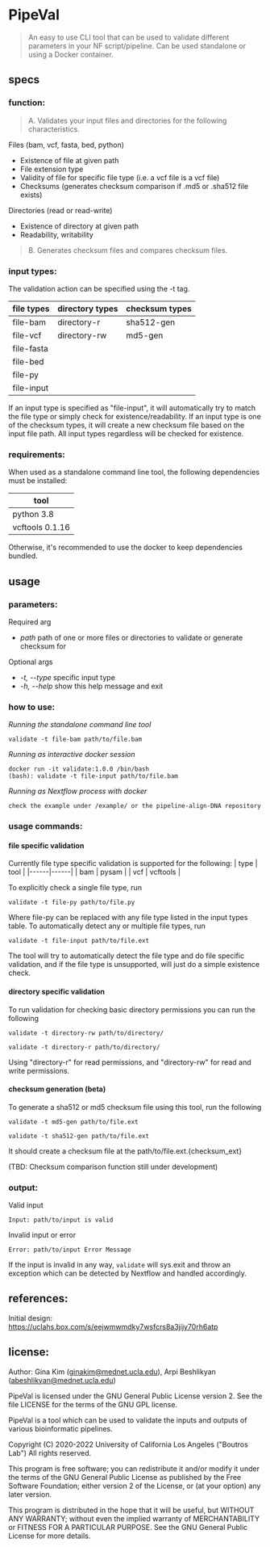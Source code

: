 # PipeVal
> An easy to use CLI tool that can be used to validate different parameters in your NF script/pipeline. Can be used standalone or using a Docker container.

## specs

### function:
> A. Validates your input files and directories for the following characteristics.

Files (bam, vcf, fasta, bed, python)
- Existence of file at given path
- File extension type
- Validity of file for specific file type (i.e. a vcf file is a vcf file)
- Checksums (generates checksum comparison if .md5 or .sha512 file exists)

Directories (read or read-write)
- Existence of directory at given path
- Readability, writability

> B. Generates checksum files and compares checksum files.

### input types:
The validation action can be specified using the -t tag.

|file types|directory types|checksum types|
|----------|---------------|--------------|
|file-bam| directory-r | sha512-gen |
|file-vcf| directory-rw | md5-gen |
|file-fasta|
|file-bed|
|file-py|
|file-input|

If an input type is specified as "file-input", it will automatically try to match the file type or simply check for existence/readability.
If an input type is one of the checksum types, it will create a new checksum file based on the input file path.
All input types regardless will be checked for existence.

### requirements:
When used as a standalone command line tool, the following dependencies must be installed:

|tool|
|----|
|python 3.8|
|vcftools 0.1.16|

Otherwise, it's recommended to use the docker to keep dependencies bundled.

## usage

### parameters:

Required arg
- _path_ path of one or more files or directories to validate or generate checksum for

Optional args
- _-t, --type_ specific input type
- _-h, --help_ show this help message and exit

### how to use:

_Running the standalone command line tool_
```
validate -t file-bam path/to/file.bam
```

_Running as interactive docker session_
```
docker run -it validate:1.0.0 /bin/bash
(bash): validate -t file-input path/to/file.bam
```

_Running as Nextflow process with docker_
```
check the example under /example/ or the pipeline-align-DNA repository
```

### usage commands:
#### file specific validation
Currently file type specific validation is supported for the following:
| type | tool |
|------|------|
| bam | pysam |
| vcf | vcftools |

To explicitly check a single file type, run
```
validate -t file-py path/to/file.py
```
Where file-py can be replaced with any file type listed in the input types table.
To automatically detect any or multiple file types, run
```
validate -t file-input path/to/file.ext
```
The tool will try to automatically detect the file type and do file specific validation, and if the file type is unsupported, will just do a simple existence check.

#### directory specific validation
To run validation for checking basic directory permissions you can run the following

```
validate -t directory-rw path/to/directory/
```
```
validate -t directory-r path/to/directory/
```

Using "directory-r" for read permissions, and "directory-rw" for read and write permissions.

#### checksum generation (beta)
To generate a sha512 or md5 checksum file using this tool, run the following

```
validate -t md5-gen path/to/file.ext
```

```
validate -t sha512-gen path/to/file.ext
```

It should create a checksum file at the path/to/file.ext.{checksum_ext}

(TBD: Checksum comparison function still under development)

### output:
Valid input
```
Input: path/to/input is valid
```
Invalid input or error
```
Error: path/to/input Error Message
```

If the input is invalid in any way, `validate` will sys.exit and throw an exception which can be detected by Nextflow and handled accordingly.

## references:
Initial design: https://uclahs.box.com/s/eejwmwmdky7wsfcrs8a3jijy70rh6atp

## license:
Author: Gina Kim (ginakim@mednet.ucla.edu), Arpi Beshlikyan (abeshlikyan@mednet.ucla.edu)

PipeVal is licensed under the GNU General Public License version 2. See the file LICENSE for the terms of the GNU GPL license.

PipeVal is a tool which can be used to validate the inputs and outputs of various bioinformatic pipelines.

Copyright (C) 2020-2022 University of California Los Angeles ("Boutros Lab") All rights reserved.

This program is free software; you can redistribute it and/or modify it under the terms of the GNU General Public License as published by the Free Software Foundation; either version 2 of the License, or (at your option) any later version.

This program is distributed in the hope that it will be useful, but WITHOUT ANY WARRANTY; without even the implied warranty of MERCHANTABILITY or FITNESS FOR A PARTICULAR PURPOSE. See the GNU General Public License for more details.
